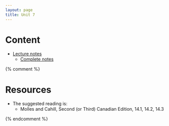 ```yaml
---
layout: page
title: Unit 7
---
```


# Content

* [Lecture notes](materials/exploitation.handouts.pdf)
    * [Complete notes](materials/exploitation.complete.pdf)

{% comment %} 
# Resources

* The suggested reading is:
  * Molles and Cahill, Second (or Third) Canadian Edition, 14.1, 14.2, 14.3

{% endcomment %} 

